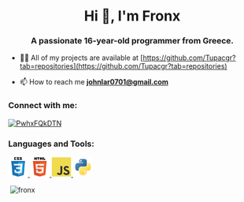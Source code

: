 <h1 align="center">Hi 👋, I'm Fronx</h1>
<h3 align="center">A passionate 16-year-old programmer from Greece.</h3>

- 👨‍💻 All of my projects are available at [https://github.com/Tupacgr?tab=repositories](https://github.com/Tupacgr?tab=repositories)

- 📫 How to reach me **johnlar0701@gmail.com**

<h3 align="left">Connect with me:</h3>
<p align="left">
<a href="https://discord.gg/PwhxFQkDTN" target="blank"><img align="center" src="https://raw.githubusercontent.com/rahuldkjain/github-profile-readme-generator/master/src/images/icons/Social/discord.svg" alt="PwhxFQkDTN" height="30" width="40" /></a>
</p>

<h3 align="left">Languages and Tools:</h3>
<p align="left"> 
    <a href="https://www.w3schools.com/css/" target="_blank" rel="noreferrer"> 
        <img src="https://raw.githubusercontent.com/devicons/devicon/master/icons/css3/css3-original-wordmark.svg" alt="css3" width="40" height="40"/> 
    </a> 
    <a href="https://www.w3.org/html/" target="_blank" rel="noreferrer"> 
        <img src="https://raw.githubusercontent.com/devicons/devicon/master/icons/html5/html5-original-wordmark.svg" alt="html5" width="40" height="40"/> 
    </a> 
    <a href="https://developer.mozilla.org/en-US/docs/Web/JavaScript" target="_blank" rel="noreferrer"> 
        <img src="https://raw.githubusercontent.com/devicons/devicon/master/icons/javascript/javascript-original.svg" alt="javascript" width="40" height="40"/> 
    </a>
    <a href="https://www.python.org/" target="_blank" rel="noreferrer"> 
        <img src="https://raw.githubusercontent.com/devicons/devicon/master/icons/python/python-original.svg" alt="python" width="40" height="40"/> 
    </a> 
</p>


<p>&nbsp;<img align="center" src="https://github-readme-stats.vercel.app/api?username=Tupacgr&show_icons=true&locale=en" alt="fronx" /></p>
